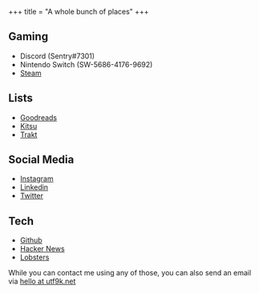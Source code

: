 +++
title = "A whole bunch of places"
+++

## Gaming

* Discord (Sentry#7301)
* Nintendo Switch (SW-5686-4176-9692)
* [Steam](https://steamcommunity.com/id/sandtree)

## Lists

* [Goodreads](https://www.goodreads.com/spondyl)
* [Kitsu](https://kitsu.io/users/sentry)
* [Trakt](https://trakt.tv/users/sentry)

## Social Media

* [Instagram](https://instagram.com/sentryism)
* [Linkedin](https://linkedin.com/in/marcus-crane)
* [Twitter](https://twitter.com/sentreh)


## Tech

* [Github](https://github.com/marcus-crane)
* [Hacker News](https://news.ycombinator.com/user?id=spondyl)
* [Lobsters](https://lobste.rs/u/sentry)

While you can contact me using any of those, you can also send an email via [hello at utf9k.net](mailto:hello@utf9k.net?subject=Hello%20there&body=Hey,%20how%20are%20you?%20I'm%20good,%20thanks!)